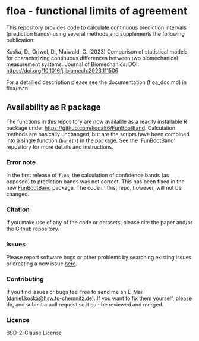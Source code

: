 # floa - **f**unctional **l**imits **o**f **a**greement

This repository provides code to calculate continuous prediction intervals (prediction bands) using several methods and supplements the following publication:

Koska, D., Oriwol, D., Maiwald, C. (2023) Comparison of statistical models for characterizing continuous differences between two biomechanical measurement systems. Journal of Biomechanics. DOI: https://doi.org/10.1016/j.jbiomech.2023.111506

For a detailled description please see the documentation (floa_doc.md) in floa/man.

## Availability as R package
The functions in this repository are now available as a readily installable R package under https://github.com/koda86/FunBootBand. Calculation methods are basically unchanged, but are the scripts have been combined into a single function (`band()`) in the package. See the 'FunBootBand' repository for more details and instructions.

### Error note
In the first release of `floa`, the calculation of confidence bands (as opposed) to prediction bands was not correct. This has been fixed in the new [FunBootBand](https://github.com/koda86/FunBootBand) package. The code in this, repo, however, will not be changed.

### Citation
If you make use of any of the code or datasets, please cite the paper and/or the Github repository.

### Issues
Please report software bugs or other problems by searching existing issues or creating a new issue [here](https://github.com/koda86/floa/issues).

### Contributing
If you find issues or bugs feel free to send me an E-Mail (daniel.koska@hsw.tu-chemnitz.de). If you want to fix them yourself, please do, and submit a pull request so it can be reviewed and merged.

### Licence
BSD-2-Clause License
